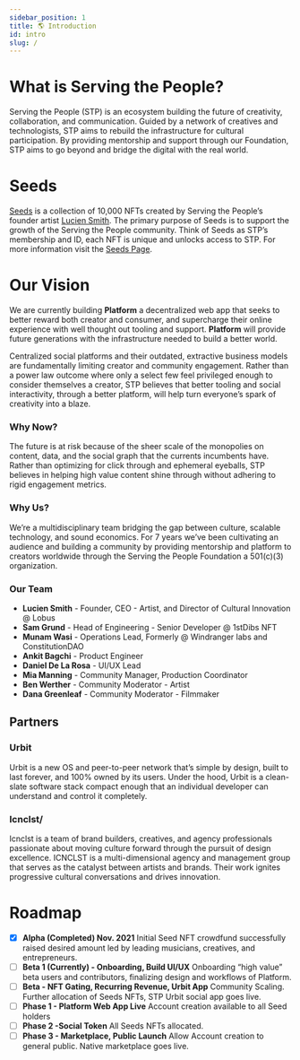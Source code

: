```yaml
---
sidebar_position: 1
title: 🌎 Introduction
id: intro
slug: /
---
```

# What is Serving the People?

Serving the People (STP) is an ecosystem building the future of creativity, collaboration, and communication. Guided by a network of creatives and technologists, STP aims to rebuild the infrastructure for cultural participation. By providing mentorship and support through our Foundation, STP aims to go beyond and bridge the digital with the real world.

# Seeds

[Seeds](docs/seeds.md) is a collection of 10,000 NFTs created by Serving the People’s founder artist [Lucien Smith](https://www.luciensmithstudio.com/). The primary purpose of Seeds is to support the growth of  the Serving the People community. Think of Seeds as STP’s membership and ID, each NFT is unique and unlocks access to STP. For more information visit the [Seeds Page](docs/seeds.md).

# Our Vision

We are currently building **Platform** a decentralized web app that seeks to better reward both creator and consumer, and supercharge their online experience with well thought out tooling and support. **Platform** will provide future generations with the infrastructure needed to build a better world. 

Centralized social platforms and their outdated, extractive business models are fundamentally limiting creator and community engagement. Rather than a power law outcome where only a select few feel privileged enough to consider themselves a creator, STP believes that better tooling and social interactivity, through a better platform, will help turn everyone’s spark of creativity into a blaze.

### Why Now?

The future is at risk because of the sheer scale of the monopolies on content, data, and the social graph that the currents incumbents have. Rather than optimizing for click through and ephemeral eyeballs, STP believes in helping high value content shine through without adhering to rigid engagement metrics. 

### Why Us?

We’re a multidisciplinary team bridging the gap between culture, scalable technology, and sound economics. For 7 years we’ve been cultivating an audience and building a community by providing mentorship and platform to creators worldwide through the Serving the People Foundation a 501(c)(3) organization.

### Our Team

- **Lucien Smith** - Founder, CEO - Artist, and Director of Cultural Innovation @ Lobus
- **Sam Grund** - Head of Engineering - Senior Developer @ 1stDibs NFT
- **Munam Wasi** - Operations Lead, Formerly @ Windranger labs and ConstitutionDAO
- **Ankit Bagchi** - Product Engineer
- **Daniel De La Rosa** - UI/UX Lead
- **Mia Manning** - Community Manager, Production Coordinator
- **Ben Werther** - Community Moderator - Artist
- **Dana Greenleaf** - Community Moderator - Filmmaker

## Partners

### Urbit

Urbit is a new OS and peer-to-peer network that’s simple by design, built to last forever, and 100% owned by its users. Under the hood, Urbit is a clean-slate software stack compact enough that an individual developer can understand and control it completely.

### Icnclst/

Icnclst is a team of brand builders, creatives, and agency professionals passionate about moving culture forward through the pursuit of design excellence. ICNCLST is a multi-dimensional agency and management group that serves as the catalyst between artists and brands. Their work ignites progressive cultural conversations and drives innovation.

# Roadmap

- [x]  **Alpha (Completed) Nov. 2021**
Initial Seed NFT crowdfund successfully raised desired amount led by leading musicians, creatives, and entrepreneurs.
- [ ]  **Beta 1 (Currently) - Onboarding, Build UI/UX**
Onboarding “high value” beta users and contributors, finalizing design and workflows of Platform.
- [ ]  **Beta - NFT Gating, Recurring Revenue, Urbit App**
Community Scaling. Further allocation of Seeds NFTs, STP Urbit social app goes live.
- [ ]  **Phase 1 - Platform Web App Live**
Account creation available to all Seed holders
- [ ]  **Phase 2 -Social Token**
All Seeds NFTs allocated.
- [ ]  **Phase 3 - Marketplace, Public Launch**
Allow Account creation to general public. Native marketplace goes live.
